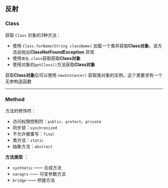 ## <a name="top">反射</a>


### Class



获取 `Class` 对象的3种方法：

+ 使用 `Class.forName(String className)` 加载一个类并获取**Class对象**，该方法会抛出**ClassNotFoundException** 异常
+ 使用`类名.class`获取获取**Class对象**
+ 使用对象的`getClass()`方法获取**Class对象**


获取**Class对象**后可以使用 `newInstance()` 获取类对象的实例，这个类要求有一个无参构造函数



-----

### Method



方法的修饰符：

+ 访问权限控制符：`public`、`protect`、`private`
+ 同步锁：`synchronized`
+ 不允许被重写：`final`
+ 类方法：`static`
+ 抽象方法：`abstract`



**方法类型** ：

+ `synthetic` —— 合成方法
+ `varagrs` —— 可变参数方法
+ `bridge` —— 桥接方法